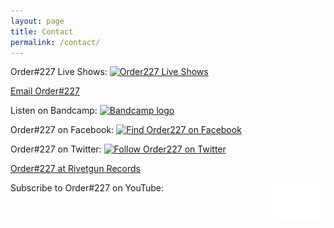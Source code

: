```yaml
---
layout: page
title: Contact
permalink: /contact/
---
```


Order#227 Live Shows:
[![Order227 Live Shows]({{site.baseurl}}/img/o227_liveshows.jpg)](http://www.songkick.com/artists/9002289)

[Email Order#227](mailto:order227band@gmail.com)

Listen on Bandcamp:
[![Bandcamp logo]({{site.baseurl}}/img/bandcamp-logotype-light-128.png)](https://order227band.bandcamp.com)

Order#227 on Facebook:
[![Find Order227 on Facebook]({{site.baseurl}}/img/FB-FindUsonFacebook-online-512.png)](https://www.facebook.com/Order227Band/)

Order#227 on Twitter:
[![Follow Order227 on Twitter]({{site.baseurl}}/img/tw_link_g.png)](https://twitter.com/order227band)

[Order#227 at Rivetgun Records](http://www.rivetgunrecords.co.uk/order227/index.htm)

Subscribe to Order#227 on YouTube:
<a href="https://www.youtube.com/channel/UCO35S3PlOE1zmyndPTfsROw?sub_confirmation=1"><img align="right" src="/img/yt_icon_mono_dark.png" alt="Subscribe to Order227 on YouTube" height="60"/></a>